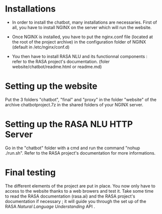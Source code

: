 # Installations

+ In order to install the chatbot, many installations are necessaries.
 First of all, you have to install NGINX on the server which will run the website.

+ Once NGINX is installed, you have to put the nginx.conf file (located at the root of the project archive) in the configuration folder of NGINX (default in /etc/nginx/conf.d)

+ You then have to install RASA NLU and its functionnal components : refer to the RASA project's documentation. (foler website/chatbot/readme.html or readme.md)

# Setting up the website

Put the 3 folders "chatbot", "final" and "proxy" in the folder "website" of the archive chatbotproject.7z in the shared folders of your NGINX server.

# Setting up the RASA NLU HTTP Server

Go in the "chatbot" folder with a cmd and run the command "nohup ./run.sh". Refer to the RASA project's documentation for more informations.

# Final testing

The different elements of the project are put in place. You now only have to access to the website thanks to a web browers and test it.
Take some time to read the RASA documentation (rasa.ai) and the RASA project's documentation if necessary ; it will guide you through the set up of the RASA *Natural Language Understanding* API .


